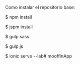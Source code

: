 Como instalar el repositorio base:

$ npm install

$ jspm install

$ gulp sass

$ gulp js

$ ionic serve --lab# mooffinApp
